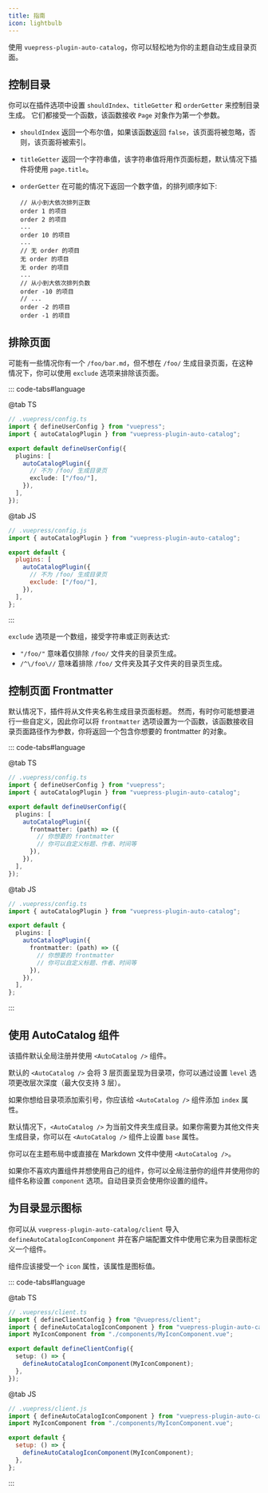 ```yaml
---
title: 指南
icon: lightbulb
---
```


使用 `vuepress-plugin-auto-catalog`，你可以轻松地为你的主题自动生成目录页面。

<!-- more -->

## 控制目录

你可以在插件选项中设置 `shouldIndex`、`titleGetter` 和 `orderGetter` 来控制目录生成。 它们都接受一个函数，该函数接收 `Page` 对象作为第一个参数。

- `shouldIndex` 返回一个布尔值，如果该函数返回 `false`，该页面将被忽略，否则，该页面将被索引。
- `titleGetter` 返回一个字符串值，该字符串值将用作页面标题，默认情况下插件将使用 `page.title`。
- `orderGetter` 在可能的情况下返回一个数字值，的排列顺序如下:

  ```:no-line-numbers
  // 从小到大依次排列正数
  order 1 的项目
  order 2 的项目
  ...
  order 10 的项目
  ...
  // 无 order 的项目
  无 order 的项目
  无 order 的项目
  ...
  // 从小到大依次排列负数
  order -10 的项目
  // ...
  order -2 的项目
  order -1 的项目
  ```

## 排除页面

可能有一些情况你有一个 `/foo/bar.md`，但不想在 `/foo/` 生成目录页面，在这种情况下，你可以使用 `exclude` 选项来排除该页面。

::: code-tabs#language

@tab TS

```ts
// .vuepress/config.ts
import { defineUserConfig } from "vuepress";
import { autoCatalogPlugin } from "vuepress-plugin-auto-catalog";

export default defineUserConfig({
  plugins: [
    autoCatalogPlugin({
      // 不为 /foo/ 生成目录页
      exclude: ["/foo/"],
    }),
  ],
});
```

@tab JS

```js
// .vuepress/config.js
import { autoCatalogPlugin } from "vuepress-plugin-auto-catalog";

export default {
  plugins: [
    autoCatalogPlugin({
      // 不为 /foo/ 生成目录页
      exclude: ["/foo/"],
    }),
  ],
};
```

:::

`exclude` 选项是一个数组，接受字符串或正则表达式:

- `"/foo/"` 意味着仅排除 `/foo/` 文件夹的目录页生成。
- `/^\/foo\//` 意味着排除 `/foo/` 文件夹及其子文件夹的目录页生成。

## 控制页面 Frontmatter

默认情况下，插件将从文件夹名称生成目录页面标题。 然而，有时你可能想要进行一些自定义，因此你可以将 `frontmatter` 选项设置为一个函数，该函数接收目录页面路径作为参数，你将返回一个包含你想要的 frontmatter 的对象。

::: code-tabs#language

@tab TS

```ts
// .vuepress/config.ts
import { defineUserConfig } from "vuepress";
import { autoCatalogPlugin } from "vuepress-plugin-auto-catalog";

export default defineUserConfig({
  plugins: [
    autoCatalogPlugin({
      frontmatter: (path) => ({
        // 你想要的 frontmatter
        // 你可以自定义标题、作者、时间等
      }),
    }),
  ],
});
```

@tab JS

```ts
// .vuepress/config.ts
import { autoCatalogPlugin } from "vuepress-plugin-auto-catalog";

export default {
  plugins: [
    autoCatalogPlugin({
      frontmatter: (path) => ({
        // 你想要的 frontmatter
        // 你可以自定义标题、作者、时间等
      }),
    }),
  ],
};
```

:::

## 使用 AutoCatalog 组件

该插件默认全局注册并使用 `<AutoCatalog />` 组件。

默认的 `<AutoCatalog />` 会将 3 层页面呈现为目录项，你可以通过设置 `level` 选项更改层次深度（最大仅支持 3 层）。

如果你想给目录项添加索引号，你应该给 `<AutoCatalog />` 组件添加 `index` 属性。

默认情况下，`<AutoCatalog />` 为当前文件夹生成目录。如果你需要为其他文件夹生成目录，你可以在 `<AutoCatalog />` 组件上设置 `base` 属性。

你可以在主题布局中或直接在 Markdown 文件中使用 `<AutoCatalog />`。

如果你不喜欢内置组件并想使用自己的组件，你可以全局注册你的组件并使用你的组件名称设置 `component` 选项。自动目录页会使用你设置的组件。

## 为目录显示图标

你可以从 `vuepress-plugin-auto-catalog/client` 导入 `defineAutoCatalogIconComponent` 并在客户端配置文件中使用它来为目录图标定义一个组件。

组件应该接受一个 `icon` 属性，该属性是图标值。

::: code-tabs#language

@tab TS

```ts
// .vuepress/client.ts
import { defineClientConfig } from "@vuepress/client";
import { defineAutoCatalogIconComponent } from "vuepress-plugin-auto-catalog/client";
import MyIconComponent from "./components/MyIconComponent.vue";

export default defineClientConfig({
  setup: () => {
    defineAutoCatalogIconComponent(MyIconComponent);
  },
});
```

@tab JS

```js
// .vuepress/client.js
import { defineAutoCatalogIconComponent } from "vuepress-plugin-auto-catalog/client";
import MyIconComponent from "./components/MyIconComponent.vue";

export default {
  setup: () => {
    defineAutoCatalogIconComponent(MyIconComponent);
  },
};
```

:::

